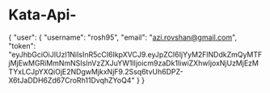 # Kata-Api-

{
    "user": {
        "username": "rosh95",
        "email": "azi.rovshan@gmail.com",
        "token": "eyJhbGciOiJIUzI1NiIsInR5cCI6IkpXVCJ9.eyJpZCI6IjYyM2FlNDdkZmQyMTFjMjEwMGRiMmNmNSIsInVzZXJuYW1lIjoicm9zaDk1IiwiZXhwIjoxNjUzMjEzMTYxLCJpYXQiOjE2NDgwMjkxNjF9.2Ssq6tvUh6DPZ-X6tJaDDH6Zd67CroRh11DvqhZYoQ4"
    }
}
